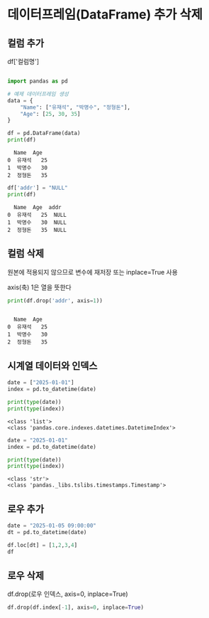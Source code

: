 # 데이터프레임(DataFrame) 추가 삭제 



## 컬럼 추가 


df['컬럼명']


``` python 

import pandas as pd

# 예제 데이터프레임 생성
data = {
    "Name": ["유재석", "박명수", "정형돈"],
    "Age": [25, 30, 35]
}

df = pd.DataFrame(data)
print(df)

```

```
  Name  Age
0  유재석   25
1  박명수   30
2  정형돈   35
```



``` python 
df['addr'] = "NULL"
print(df)
```
```
  Name  Age  addr
0  유재석   25  NULL
1  박명수   30  NULL
2  정형돈   35  NULL
```



## 컬럼 삭제 
원본에 적용되지 않으므로 변수에 재저장 또는 inplace=True 사용 

axis(축) 1은 열을 뜻한다 

``` python
print(df.drop('addr', axis=1))
```

```

  Name  Age
0  유재석   25
1  박명수   30
2  정형돈   35
```





## 시계열 데이터와 인덱스 

``` python 
date = ["2025-01-01"]
index = pd.to_datetime(date)

print(type(date))
print(type(index))
```
```
<class 'list'>
<class 'pandas.core.indexes.datetimes.DatetimeIndex'>
```


``` python 
date = "2025-01-01"
index = pd.to_datetime(date)

print(type(date))
print(type(index))
```
```
<class 'str'>
<class 'pandas._libs.tslibs.timestamps.Timestamp'>
```



## 로우 추가 

``` python 
date = "2025-01-05 09:00:00"
dt = pd.to_datetime(date)

df.loc[dt] = [1,2,3,4]
df

```


## 로우 삭제 

df.drop(로우 인덱스, axis=0, inplace=True)

``` python 
df.drop(df.index[-1], axis=0, inplace=True)
```

